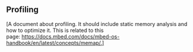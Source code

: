 ## Profiling

[A document about profiling. It should include static memory analysis and how to optimize it. This is related to this page: https://docs.mbed.com/docs/mbed-os-handbook/en/latest/concepts/memap/.]
